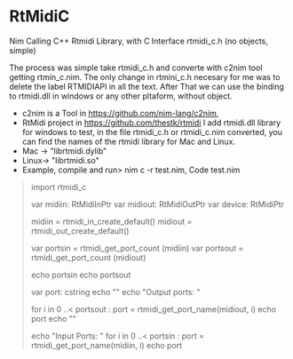 # RtMidiC
Nim Calling C++ Rtmidi Library, with C Interface rtmidi_c.h (no objects, simple)

The process was simple take rtmidi_c.h and converte with c2nim tool getting rtmin_c.nim.
The only change in rtmini_c.h necesary for me was to delete the label RTMIDIAPI in all the text.
After That we can use the binding to rtmidi.dll in windows or any other pltaform, without object.
- c2nim is a Tool in https://github.com/nim-lang/c2nim, 
- RtMidi project  in https://github.com/thestk/rtmidi
I add rtmidi.dll library for windows to test, in the file rtmidi_c.h or rtmidi_c.nim converted,
you can find the names of the rtmidi library for Mac and Linux.
- Mac -> "librtmidi.dylib"
- Linux-> "librtmidi.so"
- Example, compile and run>   nim c -r test.nim,  Code test.nim

>import rtmidi_c 
>
>var  midiin:   RtMidiInPtr 
>var  midiout:  RtMidiOutPtr
>var  device:   RtMidiPtr
>
>
>midiin = rtmidi_in_create_default()
>midiout = rtmidi_out_create_default()
>
>var portsin  =  rtmidi_get_port_count (midiin)
>var portsout =  rtmidi_get_port_count (midiout)
>
>echo portsin
>echo portsout
>
>var port: cstring
>echo ""
>echo "Output ports: "
>
>for i in 0 ..< portsout  :
>   port = rtmidi_get_port_name(midiout, i)
>   echo port
>echo ""
>
>echo "Input Ports: "
>for i in 0 ..< portsin  :
>   port = rtmidi_get_port_name(midiin, i)
>   echo port

